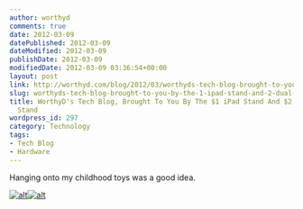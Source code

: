 ```yaml
---
author: worthyd
comments: true
date: 2012-03-09 
datePublished: 2012-03-09  
dateModified: 2012-03-09 
publishDate: 2012-03-09  
modifiedDate: 2012-03-09 03:36:54+00:00
layout: post
link: http://worthyd.com/blog/2012/03/worthyds-tech-blog-brought-to-you-by-the-1-ipad-stand-and-2-dual-phone-stand/
slug: worthyds-tech-blog-brought-to-you-by-the-1-ipad-stand-and-2-dual-phone-stand
title: WorthyD's Tech Blog, Brought To You By The $1 iPad Stand And $2 Dual Phone
  Stand
wordpress_id: 297
category: Technology 
tags:
- Tech Blog
- Hardware
---
```


Hanging onto my childhood toys was a good idea.

[![alt](http://blog.worthyd.com/wp-content/uploads/2012/03/2012-03-08-06.20.31-300x225.jpg)](http://blog.worthyd.com/wp-content/uploads/2012/03/2012-03-08-06.20.31-1024x768.jpg)[![alt](http://blog.worthyd.com/wp-content/uploads/2012/03/2012-03-08-06.21.24-300x225.jpg)](http://blog.worthyd.com/wp-content/uploads/2012/03/2012-03-08-06.21.24-1024x768.jpg)
